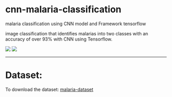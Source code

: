 # cnn-malaria-classification
 malaria classification using CNN model and Framework tensorflow

image classification that identifies malarias into two classes with an accuracy of over 93% with CNN using Tensorflow.

<img src = "/mnt/mydata/projects/cnn-malaria-classification/images/Parasitized.png">
<img src = "/mnt/mydata/projects/cnn-malaria-classification/images/unparasitized.png">

---

# Dataset:
To download the dataset: [malaria-dataset](https://www.kaggle.com/datasets/iarunava/cell-images-for-detecting-malaria)


